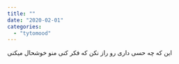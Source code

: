 ```yaml
---
title: ""
date: "2020-02-01"
categories: 
  - "tytomood"
---
```


این که چه حسی داری رو راز نکن که فکر کنی منو خوشحال میکنی
